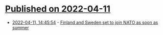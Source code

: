 # [Published on 2022-04-11](index.md)

* [2022-04-11, 14:45:54](https://news.ycombinator.com/item?id=30989515) - [Finland and Sweden set to join NATO as soon as summer](https://www.thetimes.co.uk/article/finland-sweden-set-to-join-nato-war-ukraine-latest-7m8bn6mf8)
